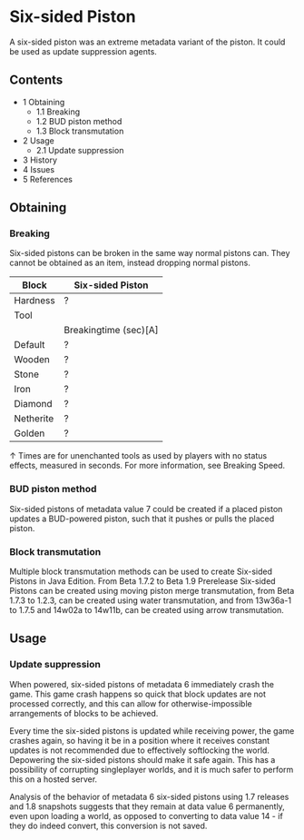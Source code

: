 # Six-sided Piston
A six-sided piston was an extreme metadata variant of the piston. It could be used as update suppression agents.

## Contents
- 1 Obtaining
	- 1.1 Breaking
	- 1.2 BUD piston method
	- 1.3 Block transmutation
- 2 Usage
	- 2.1 Update suppression
- 3 History
- 4 Issues
- 5 References

## Obtaining
### Breaking
Six-sided pistons can be broken in the same way normal pistons can. They cannot be obtained as an item, instead dropping normal pistons.

| Block     | Six-sided Piston      |
|-----------|-----------------------|
| Hardness  | ?                     |
| Tool      |                       |
|           | Breakingtime (sec)[A] |
| Default   | ?                     |
| Wooden    | ?                     |
| Stone     | ?                     |
| Iron      | ?                     |
| Diamond   | ?                     |
| Netherite | ?                     |
| Golden    | ?                     |


↑ Times are for unenchanted tools as used by players with no status effects, measured in seconds. For more information, see Breaking Speed.


### BUD piston method
Six-sided pistons of metadata value 7 could be created if a placed piston updates a BUD-powered piston, such that it pushes or pulls the placed piston.

### Block transmutation
Multiple block transmutation methods can be used to create Six-sided Pistons in Java Edition. From Beta 1.7.2 to Beta 1.9 Prerelease Six-sided Pistons can be created using moving piston merge transmutation, from Beta 1.7.3 to 1.2.3, can be created using water transmutation, and from 13w36a-1 to 1.7.5 and 14w02a to 14w11b, can be created using arrow transmutation.

## Usage
### Update suppression
When powered, six-sided pistons of metadata 6 immediately crash the game. This game crash happens so quick that block updates are not processed correctly, and this can allow for otherwise-impossible arrangements of blocks to be achieved.

Every time the six-sided pistons is updated while receiving power, the game crashes again, so having it be in a position where it receives constant updates is not recommended due to effectively softlocking the world. Depowering the six-sided pistons should make it safe again. This has a possibility of corrupting singleplayer worlds, and it is much safer to perform this on a hosted server.

Analysis of the behavior of metadata 6 six-sided pistons using 1.7 releases and 1.8 snapshots suggests that they remain at data value 6 permanently, even upon loading a world, as opposed to converting to data value 14 - if they do indeed convert, this conversion is not saved.


